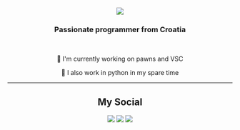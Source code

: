 <h1 align="center">
    <img src="https://readme-typing-svg.herokuapp.com?font=Righteous&size=35&pause=1000&center=true&random=false&width=435&lines=Hi+There!+%F0%9F%91%8B;Im+moosy!;" />
</h1>

<h3 align="center">Passionate programmer from Croatia</h3>

<br/>

<div align="center">
 
🔭 I'm currently working on pawns and VSC

🌱 I also work in python in my spare time
<br/>
<hr/>
<div align="center">
  <h2> My Social </h2>
    <img src="https://readme-typing-svg.herokuapp.com?font=&size=15&pause=1000&color=F7F6F6&center=true&random=false&width=435&lines=IG%3A13.fp.12" />
    <img src="https://readme-typing-svg.herokuapp.com?font=&size=15&pause=1000&color=F7F6F6&center=true&vCenter=true&random=false&width=435&lines=FB%3ASilva1337" />
    <img src="https://readme-typing-svg.herokuapp.com?font=&size=15&pause=1000&color=F7F6F6&center=true&random=false&width=435&lines=disc%3Amoosy420" />
   </h1>
